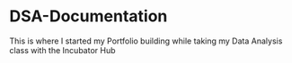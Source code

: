 # DSA-Documentation
This is where I started my Portfolio building while taking my Data Analysis class with the Incubator Hub
